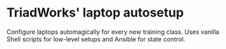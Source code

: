 # TriadWorks' laptop autosetup

Configure laptops automagically for every new training class. Uses vanilla Shell
scripts for low-level setups and Ansible for state control.
